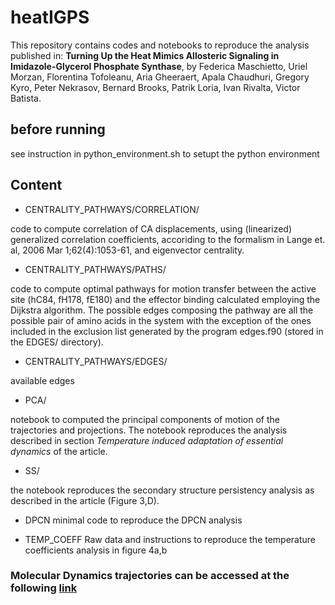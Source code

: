 # heatIGPS

This repository contains codes and notebooks to reproduce the analysis published in: 
**Turning Up the Heat Mimics Allosteric Signaling in Imidazole-Glycerol Phosphate Synthase**,
by Federica Maschietto, Uriel Morzan, Florentina Tofoleanu, Aria Gheeraert, Apala Chaudhuri, Gregory Kyro, Peter Nekrasov, Bernard Brooks, Patrik Loria, Ivan Rivalta, Victor Batista. 

## before running

see instruction in python_environment.sh to setupt the python environment

## Content

- CENTRALITY_PATHWAYS/CORRELATION/

code to compute correlation of CA displacements, using (linearized) generalized correlation coefficients, accoriding to the formalism in Lange et. al, 2006 Mar 1;62(4):1053-61, and eigenvector centrality.

- CENTRALITY_PATHWAYS/PATHS/

code to compute optimal pathways for motion transfer between the active site (hC84, fH178, fE180) and the effector binding calculated employing the Dijkstra algorithm. The possible edges composing the pathway are all the possible pair of amino acids in the system with the exception of the ones included in the exclusion list generated by the program edges.f90 (stored in the EDGES/ directory).

- CENTRALITY_PATHWAYS/EDGES/

available edges

- PCA/

notebook to computed the principal components of motion of the trajectories and projections. The notebook reproduces the analysis described in section *Temperature induced adaptation of essential dynamics* of the article.


- SS/

the notebook reproduces the secondary structure persistency analysis as described in the article (Figure 3,D).

- DPCN
minimal code to reproduce the DPCN analysis


- TEMP_COEFF
Raw data and instructions to reproduce the temperature coefficients analysis in figure 4a,b

### Molecular Dynamics trajectories can be accessed at the following [link](https://drive.google.com/drive/folders/12WVo_dA5RvSZW2rvhB1rd8CxVz3Cb-CA?usp=sharing)


